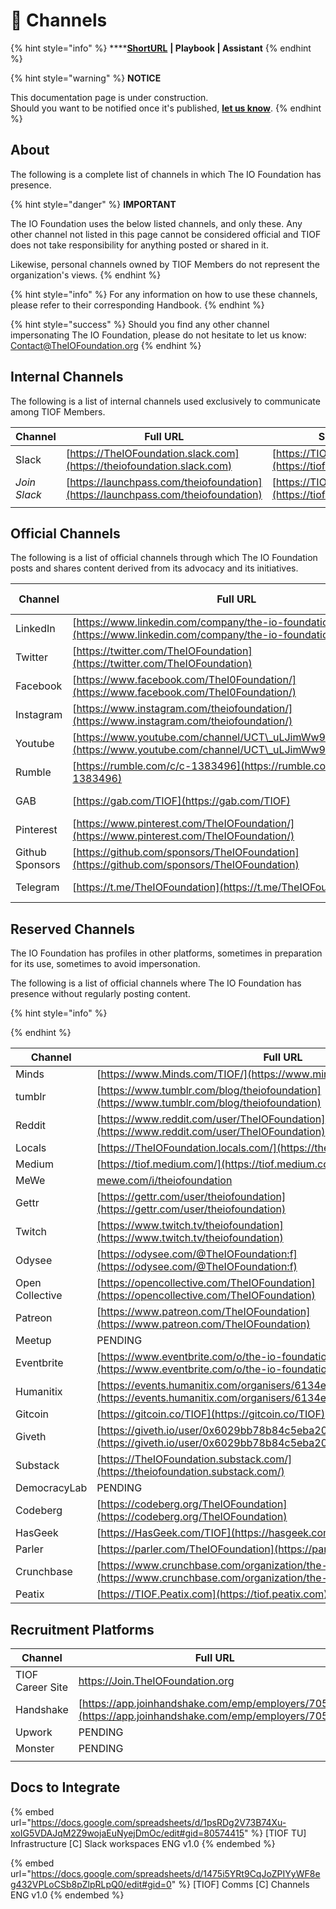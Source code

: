 # 📓 Channels

{% hint style="info" %}
****[**ShortURL**](https://tiof.click/TIOFChannels) **| Playbook | Assistant**
{% endhint %}

{% hint style="warning" %}
**NOTICE**

This documentation page is under construction.\
Should you want to be notified once it's published, [**let us know**](https://tiof.click/TIOFTarianUpdatesService).
{% endhint %}

## About

The following is a complete list of channels in which The IO Foundation has presence.

{% hint style="danger" %}
**IMPORTANT**

The IO Foundation uses the below listed channels, and only these. Any other channel not listed in this page cannot be considered official and TIOF does not take responsibility for anything posted or shared in it.

Likewise, personal channels owned by TIOF Members do not represent the organization's views.&#x20;
{% endhint %}

{% hint style="info" %}
For any information on how to use these channels, please refer to their corresponding Handbook.
{% endhint %}

{% hint style="success" %}
Should you find any other channel impersonating The IO Foundation, please do not hesitate to let us know: Contact@TheIOFoundation.org
{% endhint %}

## Internal Channels

The following is a list of internal channels used exclusively to communicate among TIOF Members.

| Channel      | Full URL                                                                         | ShortURL                                                     |
| ------------ | -------------------------------------------------------------------------------- | ------------------------------------------------------------ |
| Slack        | [https://TheIOFoundation.slack.com](https://theiofoundation.slack.com)           | [https://TIOF.Click/Slack](https://tiof.click/Slack)         |
| _Join Slack_ | [https://launchpass.com/theiofoundation](https://launchpass.com/theiofoundation) | [https://TIOF.Click/JoinSlack](https://tiof.click/JoinSlack) |
|              |                                                                                  |                                                              |

## Official Channels

The following is a list of official channels through which The IO Foundation posts and shares content derived from its advocacy and its initiatives.

| Channel         | Full URL                                                                                                               | ShortURL                                                               | Primary Use |
| --------------- | ---------------------------------------------------------------------------------------------------------------------- | ---------------------------------------------------------------------- | ----------- |
| LinkedIn        | [https://www.linkedin.com/company/the-io-foundation](https://www.linkedin.com/company/the-io-foundation)               | [https://TIOF.Click/TIOFLinkedIn](https://tiof.click/TIOFLinkedIn)     | SocMed      |
| Twitter         | [https://twitter.com/TheIOFoundation](https://twitter.com/TheIOFoundation)                                             | [https://TIOF.Click/TIOFTwitter](https://tiof.click/TIOFTwitter)       | SocMed      |
| Facebook        | [https://www.facebook.com/TheI0Foundation/](https://www.facebook.com/TheI0Foundation/)                                 | [https://TIOF.Click/TIOFFacebook](https://tiof.click/TIOFFacebook)     | SocMed      |
| Instagram       | [https://www.instagram.com/theiofoundation/](https://www.instagram.com/theiofoundation/)                               | [https://TIOF.Click/TIOFInstagram](https://tiof.click/TIOFInstagram)   | SocMed      |
| Youtube         | [https://www.youtube.com/channel/UCT\_uLJimWw9TLRPHtAtoPyQ](https://www.youtube.com/channel/UCT\_uLJimWw9TLRPHtAtoPyQ) | [https://TIOF.Click/TIOFYoutube](https://tiof.click/TIOFYoutube)       | SocMed      |
| Rumble          | [https://rumble.com/c/c-1383496](https://rumble.com/c/c-1383496)                                                       | [https://TIOF.Click/TIOFRumble](https://tiof.click/TIOFRumble)         | SocMed      |
| GAB             | [https://gab.com/TIOF](https://gab.com/TIOF)                                                                           | [https://TIOF.Click/TIOFGAB](https://tiof.click/TIOFGAB)               | SocMed      |
| Pinterest       | [https://www.pinterest.com/TheIOFoundation/](https://www.pinterest.com/TheIOFoundation/)                               | [https://TIOF.Click/TIOFPinterest](https://tiof.click/TIOFPinterest)   | SocMed      |
| Github Sponsors | [https://github.com/sponsors/TheIOFoundation](https://github.com/sponsors/TheIOFoundation)                             | [https://TIOF.Click/TIOFGHSponsors](https://tiof.click/TIOFGHSponsors) | Fundraising |
| Telegram        | [https://t.me/TheIOFoundation](https://t.me/TheIOFoundation)                                                           | [https://TIOF.Click/TIOFTelegram](https://tiof.click/TIOFTelegram)     | SocMed      |

## Reserved Channels

The IO Foundation has profiles in other platforms, sometimes in preparation for its use, sometimes to avoid impersonation.

The following is a list of official channels where The IO Foundation has presence without regularly posting content.

{% hint style="info" %}

{% endhint %}

| Channel         | Full URL                                                                                                                               | ShortURL |
| --------------- | -------------------------------------------------------------------------------------------------------------------------------------- | -------- |
| Minds           | [https://www.Minds.com/TIOF/](https://www.minds.com/TIOF/)                                                                             | N/A      |
| tumblr          | [https://www.tumblr.com/blog/theiofoundation](https://www.tumblr.com/blog/theiofoundation)                                             | N/A      |
| Reddit          | [https://www.reddit.com/user/TheIOFoundation](https://www.reddit.com/user/TheIOFoundation)                                             | N/A      |
| Locals          | [https://TheIOFoundation.locals.com/](https://theiofoundation.locals.com/)                                                             | N/A      |
| Medium          | [https://tiof.medium.com/](https://tiof.medium.com/)                                                                                   | N/A      |
| MeWe            | [mewe.com/i/theiofoundation](https://mewe.com/i/theiofoundation)                                                                       | N/A      |
| Gettr           | [https://gettr.com/user/theiofoundation](https://gettr.com/user/theiofoundation)                                                       | N/A      |
| Twitch          | [https://www.twitch.tv/theiofoundation](https://www.twitch.tv/theiofoundation)                                                         | N/A      |
| Odysee          | [https://odysee.com/@TheIOFoundation:f](https://odysee.com/@TheIOFoundation:f)                                                         | N/A      |
| Open Collective | [https://opencollective.com/TheIOFoundation](https://opencollective.com/TheIOFoundation)                                               | N/A      |
| Patreon         | [https://www.patreon.com/TheIOFoundation](https://www.patreon.com/TheIOFoundation)                                                     | N/A      |
| Meetup          | PENDING                                                                                                                                | N/A      |
| Eventbrite      | [https://www.eventbrite.com/o/the-io-foundation-18905843961](https://www.eventbrite.com/o/the-io-foundation-18905843961)               | N/A      |
| Humanitix       | [https://events.humanitix.com/organisers/6134e84b8c637f0e6551c11a](https://events.humanitix.com/organisers/6134e84b8c637f0e6551c11a)   | N/A      |
| Gitcoin         | [https://gitcoin.co/TIOF](https://gitcoin.co/TIOF)                                                                                     | N/A      |
| Giveth          | [https://giveth.io/user/0x6029bb78b84c5eba20a375a4441ed94c98b2be11](https://giveth.io/user/0x6029bb78b84c5eba20a375a4441ed94c98b2be11) | N/A      |
| Substack        | [https://TheIOFoundation.substack.com/](https://theiofoundation.substack.com/)                                                         | N/A      |
| DemocracyLab    | PENDING                                                                                                                                | N/A      |
| Codeberg        | [https://codeberg.org/TheIOFoundation](https://codeberg.org/TheIOFoundation)                                                           | N/A      |
| HasGeek         | [https://HasGeek.com/TIOF](https://hasgeek.com/TIOF)                                                                                   | N/A      |
| Parler          | [https://parler.com/TheIOFoundation](https://parler.com/TheIOFoundation)                                                               | N/A      |
| Crunchbase      | [https://www.crunchbase.com/organization/the-io-foundation](https://www.crunchbase.com/organization/the-io-foundation)                 | N/A      |
| Peatix          | [https://TIOF.Peatix.com](https://tiof.peatix.com)                                                                                     | N/A      |



## Recruitment Platforms

| Channel          | Full URL                                                                                                 | ShortURL                                                       |
| ---------------- | -------------------------------------------------------------------------------------------------------- | -------------------------------------------------------------- |
| TIOF Career Site | https://Join.TheIOFoundation.org                                                                         | [https://TIOF.Click/TIOFJoinUs](https://tiof.click/TIOFJoinUs) |
| Handshake        | [https://app.joinhandshake.com/emp/employers/705577](https://app.joinhandshake.com/emp/employers/705577) | N/A                                                            |
| Upwork           | PENDING                                                                                                  | N/A                                                            |
| Monster          | PENDING                                                                                                  | N/A                                                            |
|                  |                                                                                                          |                                                                |



## Docs to Integrate

{% embed url="https://docs.google.com/spreadsheets/d/1psRDg2V73B74Xu-xoIG5VDAJqM2Z9wojaEuNyejDmOc/edit#gid=80574415" %}
\[TIOF TU] Infrastructure \[C] Slack workspaces ENG v1.0
{% endembed %}

{% embed url="https://docs.google.com/spreadsheets/d/1475i5YRt9CqJoZPIYyWF8eg432VPLoCSb8pZlpRLpQ0/edit#gid=0" %}
\[TIOF] Comms \[C] Channels ENG v1.0
{% endembed %}
